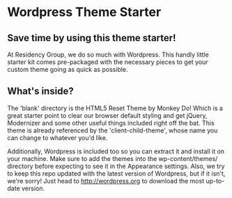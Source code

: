 Wordpress Theme Starter
=======================

## Save time by using this theme starter!

At Residency Group, we do so much with Wordpress. This handly little starter kit comes pre-packaged with the necessary pieces to get your custom theme going as quick as possible. 

## What's inside? 

The 'blank' directory is the HTML5 Reset Theme by Monkey Do! Which is a great starter point to clear our browser default styling and get jQuery, Modernizer and some other useful things included right off the bat. This theme is already referenced by the 'client-child-theme', whose name you can change to whatever you'd like. 

Additionally, Wordpress is included too so you can extract it and install it on your machine. Make sure to add the themes into the wp-content/themes/ directory before expecting to see it in the Appearance settings. Also, we try to keep this repo updated with the latest version of Wordpress, but if it isn't, we're sorry! Just head to http://wordpress.org to download the most up-to-date version.

